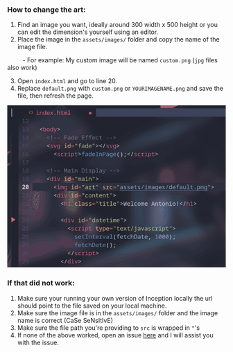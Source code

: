 ### How to change the art:
1. Find an image you want, ideally around 300 width x 500 height or you can edit the dimension's yourself using an editor.
2. Place the image in the `assets/images/` folder and copy the name of the image file.

&nbsp;&nbsp;&nbsp;&nbsp;&nbsp;&nbsp;&nbsp;&nbsp;&nbsp;- For example: My custom image will be named `custom.png` (`jpg` files also work)

3. Open `index.html` and go to line 20.
4. Replace `default.png` with `custom.png` or `YOURIMAGENAME.png` and save the file, then refresh the page.


<img src=https://github.com/antonio-hickey/Inception/blob/main/assets/images/Doc%20Gifs/changeImage.gif width="700"/>

### If that did not work:
1. Make sure your running your own version of Inception locally the url should point to the file saved on your local machine.
2. Make sure the image file is in the `assets/images/` folder and the image name is correct (CaSe SeNsItIvE)
3. Make sure the file path you're providing to `src` is wrapped in `"`'s
4. If none of the above worked, open an issue [here](https://github.com/antonio-hickey/Inception/issues/new) and I will assist you with the issue.
